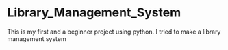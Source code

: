 # Library_Management_System
This is my first and a beginner project using python.
I tried to make a library management system
